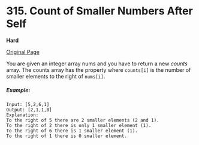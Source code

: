 # 315. Count of Smaller Numbers After Self

**Hard**

[Original Page](https://leetcode.com/problems/count-of-smaller-numbers-after-self/)

You are given an integer array nums and you have to return a new _counts_ array. The counts array has the property where `counts[i]` is the number of smaller elements to the right of `nums[i]`.

##### Example:
```
Input: [5,2,6,1]
Output: [2,1,1,0] 
Explanation:
To the right of 5 there are 2 smaller elements (2 and 1).
To the right of 2 there is only 1 smaller element (1).
To the right of 6 there is 1 smaller element (1).
To the right of 1 there is 0 smaller element.
```
